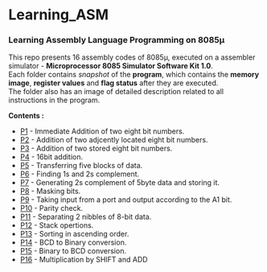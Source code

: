 # Learning_ASM
### Learning Assembly Language Programming on 8085μ  

This repo presents 16 assembly codes of 8085μ, executed on a assembler simulator - **Microprocessor 8085 Simulator Software Kit 1.0**.  
Each folder contains *snapshot* of the **program**, which contains the **memory image**, **register values** and **flag status** after they are executed.  
The folder also has an image of detailed description related to all instructions in the program.

**Contents :**
* [P1](/P1) - Immediate Addition of two eight bit numbers.
* [P2](/P2) - Addition of two adjcently located eight bit numbers.
* [P3](/P3) - Addition of two stored eight bit numbers.
* [P4](/P4) - 16bit addition.
* [P5](/P5) - Transferring five blocks of data.
* [P6](/P6) - Finding 1s and 2s complement.
* [P7](/P7) - Generating 2s complement of 5byte data and storing it.
* [P8](/P8) - Masking bits.
* [P9](/P9) - Taking input from a port and output according to the A1 bit.
* [P10](/P10) - Parity check.
* [P11](/P11) - Separating 2 nibbles of 8-bit data.
* [P12](/P12) - Stack opertions.
* [P13](/P13) - Sorting in ascending order.
* [P14](/P14) - BCD to Binary conversion.
* [P15](/P15) - Binary to BCD conversion.
* [P16](/P16) - Multiplication by SHIFT and ADD
